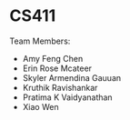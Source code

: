 # CS411

Team Members:
- Amy Feng Chen
- Erin Rose Mcateer
- Skyler Armendina Gauuan
- Kruthik Ravishankar
- Pratima K Vaidyanathan
- Xiao Wen

